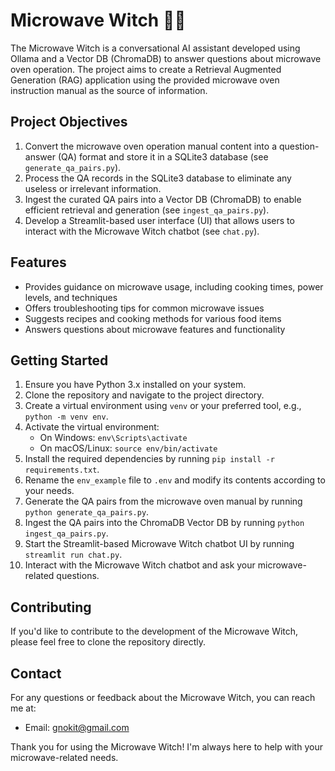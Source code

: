 # Microwave Witch 🧙‍♀️

The Microwave Witch is a conversational AI assistant developed using Ollama and a Vector DB (ChromaDB) to answer questions about microwave oven operation. The project aims to create a Retrieval Augmented Generation (RAG) application using the provided microwave oven instruction manual as the source of information.

## Project Objectives

1. Convert the microwave oven operation manual content into a question-answer (QA) format and store it in a SQLite3 database (see `generate_qa_pairs.py`).
2. Process the QA records in the SQLite3 database to eliminate any useless or irrelevant information.
3. Ingest the curated QA pairs into a Vector DB (ChromaDB) to enable efficient retrieval and generation (see `ingest_qa_pairs.py`).
4. Develop a Streamlit-based user interface (UI) that allows users to interact with the Microwave Witch chatbot (see `chat.py`).

## Features

- Provides guidance on microwave usage, including cooking times, power levels, and techniques
- Offers troubleshooting tips for common microwave issues
- Suggests recipes and cooking methods for various food items
- Answers questions about microwave features and functionality

## Getting Started

1. Ensure you have Python 3.x installed on your system.
2. Clone the repository and navigate to the project directory.
3. Create a virtual environment using `venv` or your preferred tool, e.g., `python -m venv env`.
4. Activate the virtual environment:
   - On Windows: `env\Scripts\activate`
   - On macOS/Linux: `source env/bin/activate`
5. Install the required dependencies by running `pip install -r requirements.txt`.
6. Rename the `env_example` file to `.env` and modify its contents according to your needs.
7. Generate the QA pairs from the microwave oven manual by running `python generate_qa_pairs.py`.
8. Ingest the QA pairs into the ChromaDB Vector DB by running `python ingest_qa_pairs.py`.
9. Start the Streamlit-based Microwave Witch chatbot UI by running `streamlit run chat.py`.
10. Interact with the Microwave Witch chatbot and ask your microwave-related questions.

## Contributing

If you'd like to contribute to the development of the Microwave Witch, please feel free to clone the repository directly.

## Contact

For any questions or feedback about the Microwave Witch, you can reach me at:

- Email: gnokit@gmail.com

Thank you for using the Microwave Witch! I'm always here to help with your microwave-related needs.